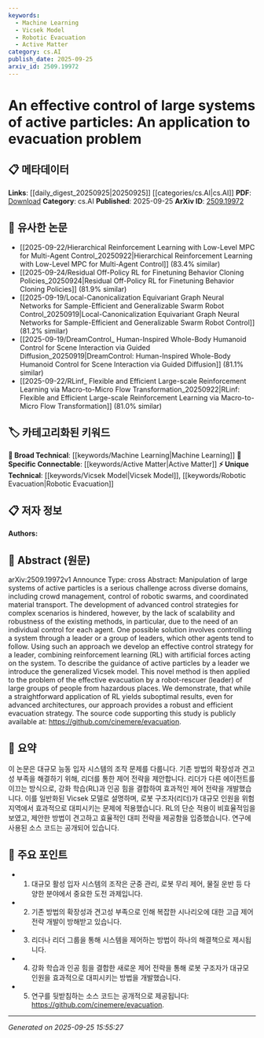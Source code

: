 ```yaml
---
keywords:
  - Machine Learning
  - Vicsek Model
  - Robotic Evacuation
  - Active Matter
category: cs.AI
publish_date: 2025-09-25
arxiv_id: 2509.19972
---
```


<!-- KEYWORD_LINKING_METADATA:
{
  "processed_timestamp": "2025-09-25T15:55:27.419441",
  "vocabulary_version": "1.0",
  "selected_keywords": [
    "Machine Learning",
    "Vicsek Model",
    "Robotic Evacuation",
    "Active Matter"
  ],
  "rejected_keywords": [],
  "similarity_scores": {
    "Machine Learning": 0.8,
    "Vicsek Model": 0.78,
    "Robotic Evacuation": 0.77,
    "Active Matter": 0.75
  },
  "extraction_method": "AI_prompt_based",
  "budget_applied": true,
  "candidates_json": {
    "candidates": [
      {
        "surface": "reinforcement learning",
        "canonical": "Machine Learning",
        "aliases": [
          "RL"
        ],
        "category": "broad_technical",
        "rationale": "Reinforcement learning is a key aspect of the control strategy discussed, linking it to broader machine learning concepts.",
        "novelty_score": 0.45,
        "connectivity_score": 0.88,
        "specificity_score": 0.7,
        "link_intent_score": 0.8
      },
      {
        "surface": "generalized Vicsek model",
        "canonical": "Vicsek Model",
        "aliases": [
          "Vicsek model",
          "Vicsek"
        ],
        "category": "unique_technical",
        "rationale": "The generalized Vicsek model is central to the paper's approach, offering a unique perspective on particle guidance.",
        "novelty_score": 0.75,
        "connectivity_score": 0.65,
        "specificity_score": 0.85,
        "link_intent_score": 0.78
      },
      {
        "surface": "robot-rescuer",
        "canonical": "Robotic Evacuation",
        "aliases": [
          "robot rescuer",
          "robotic leader"
        ],
        "category": "unique_technical",
        "rationale": "The concept of a robot-rescuer is crucial for understanding the evacuation strategy, linking robotics with emergency management.",
        "novelty_score": 0.68,
        "connectivity_score": 0.6,
        "specificity_score": 0.8,
        "link_intent_score": 0.77
      },
      {
        "surface": "active particles",
        "canonical": "Active Matter",
        "aliases": [
          "active particle systems"
        ],
        "category": "specific_connectable",
        "rationale": "Active particles are a fundamental element of the study, connecting it to broader research in active matter.",
        "novelty_score": 0.55,
        "connectivity_score": 0.7,
        "specificity_score": 0.72,
        "link_intent_score": 0.75
      }
    ],
    "ban_list_suggestions": [
      "control strategy",
      "evacuation problem"
    ]
  },
  "decisions": [
    {
      "candidate_surface": "reinforcement learning",
      "resolved_canonical": "Machine Learning",
      "decision": "linked",
      "scores": {
        "novelty": 0.45,
        "connectivity": 0.88,
        "specificity": 0.7,
        "link_intent": 0.8
      }
    },
    {
      "candidate_surface": "generalized Vicsek model",
      "resolved_canonical": "Vicsek Model",
      "decision": "linked",
      "scores": {
        "novelty": 0.75,
        "connectivity": 0.65,
        "specificity": 0.85,
        "link_intent": 0.78
      }
    },
    {
      "candidate_surface": "robot-rescuer",
      "resolved_canonical": "Robotic Evacuation",
      "decision": "linked",
      "scores": {
        "novelty": 0.68,
        "connectivity": 0.6,
        "specificity": 0.8,
        "link_intent": 0.77
      }
    },
    {
      "candidate_surface": "active particles",
      "resolved_canonical": "Active Matter",
      "decision": "linked",
      "scores": {
        "novelty": 0.55,
        "connectivity": 0.7,
        "specificity": 0.72,
        "link_intent": 0.75
      }
    }
  ]
}
-->

# An effective control of large systems of active particles: An application to evacuation problem

## 📋 메타데이터

**Links**: [[daily_digest_20250925|20250925]] [[categories/cs.AI|cs.AI]]
**PDF**: [Download](https://arxiv.org/pdf/2509.19972.pdf)
**Category**: cs.AI
**Published**: 2025-09-25
**ArXiv ID**: [2509.19972](https://arxiv.org/abs/2509.19972)

## 🔗 유사한 논문
- [[2025-09-22/Hierarchical Reinforcement Learning with Low-Level MPC for Multi-Agent Control_20250922|Hierarchical Reinforcement Learning with Low-Level MPC for Multi-Agent Control]] (83.4% similar)
- [[2025-09-24/Residual Off-Policy RL for Finetuning Behavior Cloning Policies_20250924|Residual Off-Policy RL for Finetuning Behavior Cloning Policies]] (81.9% similar)
- [[2025-09-19/Local-Canonicalization Equivariant Graph Neural Networks for Sample-Efficient and Generalizable Swarm Robot Control_20250919|Local-Canonicalization Equivariant Graph Neural Networks for Sample-Efficient and Generalizable Swarm Robot Control]] (81.2% similar)
- [[2025-09-19/DreamControl_ Human-Inspired Whole-Body Humanoid Control for Scene Interaction via Guided Diffusion_20250919|DreamControl: Human-Inspired Whole-Body Humanoid Control for Scene Interaction via Guided Diffusion]] (81.1% similar)
- [[2025-09-22/RLinf_ Flexible and Efficient Large-scale Reinforcement Learning via Macro-to-Micro Flow Transformation_20250922|RLinf: Flexible and Efficient Large-scale Reinforcement Learning via Macro-to-Micro Flow Transformation]] (81.0% similar)

## 🏷️ 카테고리화된 키워드
**🧠 Broad Technical**: [[keywords/Machine Learning|Machine Learning]]
**🔗 Specific Connectable**: [[keywords/Active Matter|Active Matter]]
**⚡ Unique Technical**: [[keywords/Vicsek Model|Vicsek Model]], [[keywords/Robotic Evacuation|Robotic Evacuation]]

## 📋 저자 정보

**Authors:** 

## 📄 Abstract (원문)

arXiv:2509.19972v1 Announce Type: cross 
Abstract: Manipulation of large systems of active particles is a serious challenge across diverse domains, including crowd management, control of robotic swarms, and coordinated material transport. The development of advanced control strategies for complex scenarios is hindered, however, by the lack of scalability and robustness of the existing methods, in particular, due to the need of an individual control for each agent. One possible solution involves controlling a system through a leader or a group of leaders, which other agents tend to follow. Using such an approach we develop an effective control strategy for a leader, combining reinforcement learning (RL) with artificial forces acting on the system. To describe the guidance of active particles by a leader we introduce the generalized Vicsek model. This novel method is then applied to the problem of the effective evacuation by a robot-rescuer (leader) of large groups of people from hazardous places. We demonstrate, that while a straightforward application of RL yields suboptimal results, even for advanced architectures, our approach provides a robust and efficient evacuation strategy. The source code supporting this study is publicly available at: https://github.com/cinemere/evacuation.

## 📝 요약

이 논문은 대규모 능동 입자 시스템의 조작 문제를 다룹니다. 기존 방법의 확장성과 견고성 부족을 해결하기 위해, 리더를 통한 제어 전략을 제안합니다. 리더가 다른 에이전트를 이끄는 방식으로, 강화 학습(RL)과 인공 힘을 결합하여 효과적인 제어 전략을 개발했습니다. 이를 일반화된 Vicsek 모델로 설명하며, 로봇 구조자(리더)가 대규모 인원을 위험 지역에서 효과적으로 대피시키는 문제에 적용했습니다. RL의 단순 적용이 비효율적임을 보였고, 제안한 방법이 견고하고 효율적인 대피 전략을 제공함을 입증했습니다. 연구에 사용된 소스 코드는 공개되어 있습니다.

## 🎯 주요 포인트

- 1. 대규모 활성 입자 시스템의 조작은 군중 관리, 로봇 무리 제어, 물질 운반 등 다양한 분야에서 중요한 도전 과제입니다.
- 2. 기존 방법의 확장성과 견고성 부족으로 인해 복잡한 시나리오에 대한 고급 제어 전략 개발이 방해받고 있습니다.
- 3. 리더나 리더 그룹을 통해 시스템을 제어하는 방법이 하나의 해결책으로 제시됩니다.
- 4. 강화 학습과 인공 힘을 결합한 새로운 제어 전략을 통해 로봇 구조자가 대규모 인원을 효과적으로 대피시키는 방법을 개발했습니다.
- 5. 연구를 뒷받침하는 소스 코드는 공개적으로 제공됩니다: https://github.com/cinemere/evacuation.


---

*Generated on 2025-09-25 15:55:27*